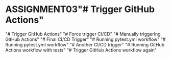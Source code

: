 # ASSIGNMENT03"# Trigger GitHub Actions" 
"# Trigger GitHub Actions" 
"# Force trigger CI/CD" 
"# Manually triggering GitHub Actions" 
"# Final CI/CD Trigger" 
"# Running pytest.yml workflow" 
"# Running pytest.yml workflow" 
"# Another CI/CD trigger" 
"# Running GitHub Actions workflow with tests" 
"# Trigger GitHub Actions workflow again" 
